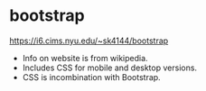# bootstrap
 https://i6.cims.nyu.edu/~sk4144/bootstrap
- Info on website is from wikipedia.
- Includes CSS for mobile and desktop versions.
- CSS is incombination with Bootstrap.
